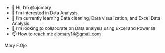 - 👋 Hi, I’m @ojomary
- 👀 I’m interested in Data Analysis
- 🌱 I’m currently learning Data cleaning, Data visualization, and Excel Data Analysis
- 💞️ I’m looking to collaborate on Data analysis using Excel and Power BI
- 📫 How to reach me ojomary14@gmail.com

Mary F.Ojo
